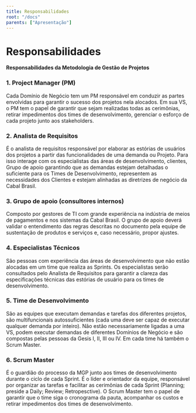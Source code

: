 ```yaml
---
title: Responsabilidades
root: "/docs"
parents: ["Apresentação"]
---
```

<h1 class="page-title">
  Responsabilidades
</h1>

**Responsabilidades da Metodologia de Gestão de Projetos**

### 1. Project Manager (PM)
Cada Domínio de Negócio tem um PM responsável em conduzir as partes envolvidas para garantir o sucesso dos projetos nela alocados. Em sua VS, o PM tem o papel de garantir que sejam realizadas todas as cerimônias, retirar impedimentos dos times de desenvolvimento, gerenciar o esforço de cada projeto junto aos stakeholders.

### 2. Analista de Requisitos
É o analista de requisitos responsável por elaborar as estórias de usuários dos projetos a partir das funcionalidades de uma demanda ou Projeto. Para isso interage com os especialistas das áreas de desenvolvimento, clientes, Grupo de apoio garantindo que as demandas estejam detalhadas o suficiente para os Times de Desenvolvimento, representem as necessidades dos Clientes e estejam alinhadas as diretrizes de negócio da Cabal Brasil.

### 3. Grupo de apoio (consultores internos)
Composto por gestores de TI com grande experiência na indústria de meios de pagamentos e nos sistemas da Cabal Brasil. O grupo de apoio deverá validar o entendimento das regras descritas no documento pela equipe de sustentação de produtos e serviços e, caso necessário, propor ajustes.

### 4. Especialistas Técnicos
São pessoas com experiência das áreas de desenvolvimento que não estão alocadas em um time que realiza as Sprints. Os especialistas serão consultados pelo Analista de Requisitos para garantir a clareza das especificações técnicas das estórias de usuário para os times de desenvolvimento.

### 5. Time de Desenvolvimento
São as equipes que executam demandas e tarefas dos diferentes projetos, são multifuncionais autossuficientes (cada uma deve ser capaz de executar qualquer demanda por inteiro). Não estão necessariamente ligadas a uma VS, podem executar demandas de diferentes Domínios de Negócio e são compostas pelas pessoas da Gesis I, II, III ou IV. Em cada time há também o Scrum Master.

### 6. Scrum Master
É o guardião do processo da MGP junto aos times de desenvolvimento durante o ciclo de cada Sprint. É o líder e orientador da equipe, responsável por organizar as tarefas e facilitar as cerimônias de cada Sprint (Planning; preside a Daily; Review; Retropesctive). O Scrum Master tem o papel  de garantir que o time siga o cronograma da pauta, acompanhar os custos e retirar impedimentos dos times de desenvolvimento.
